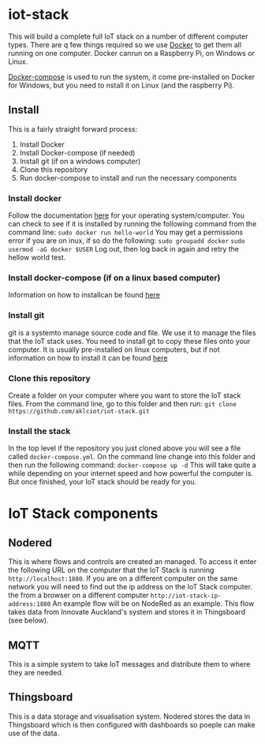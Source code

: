 # iot-stack
This will build a complete full IoT stack on a number of different computer types. There are q few things required so we use [Docker](https://docs.docker.com/install/) to get them all running on one computer. Docker canrun on a Raspberry Pi, on Windows or Linux.

[Docker-compose](https://docs.docker.com/compose/install/) is used to run the system, it come pre-installed on Docker for Windows, but you need to nstall it on Linux (and the raspberry Pi).

## Install
This is a fairly straight forward process:
1. Install Docker
2. Install Docker-compose (if needed)
3. Install git (if on a windows computer)
4. Clone this repository
5. Run docker-compose to install and run the necessary components

### Install docker
Follow the documentation [here](https://docs.docker.com/install/) for your operating system/computer.
You can check to see if it is installed by running the following command from the command line:
`sudo docker run hello-world`
You may get a permissions error if you are on inux, if so do the following:
`sudo groupadd docker`
`sudo usermod -aG docker $USER`
Log out, then log back in again and retry the hellow world test.
### Install docker-compose (if on a linux based computer)
Information on how to installcan be found [here](https://docs.docker.com/compose/install/)
### Install git
git is a systemto manage source code and file. We use it to manage the files that the IoT stack uses. You need to install git to copy these files onto your computer. It is usually pre-installed on linux computers, but if not information on how to install it can be found [here](https://git-scm.com/book/en/v2/Getting-Started-Installing-Git)
### Clone this repository
Create a folder on your computer where you want to store the IoT stack files. From the command line, go to this folder and then run:
`git clone https://github.com/aklciot/iot-stack.git`
### Install the stack
In the top level if the repository you just cloned above you will see a file called `docker-compose.yml`. On the command line change into this folder and then run the following command:
`docker-compose up -d`
This will take quite a while depending on your internet speed and how powerful the computer is. But once finished, your IoT stack should be ready for you.

# IoT Stack components
## Nodered
This is where flows and controls are created an managed. To access it enter the following URL on the computer that the IoT Stack is running `http://localhost:1880`. If you are on a different computer on the same network you will need to find out the ip address on the IoT Stack computer. the from a browser on a different computer `http://iot-stack-ip-address:1880`
An example flow will be on NodeRed as an example. This flow takes data from Innovate Auckland's system and stores it in Thingsboard (see below).
## MQTT
This is a simple system to take IoT messages and distribute them to where they are needed.
## Thingsboard
This is a data storage and visualisation system. Nodered stores the data in Thingsboard which is then configured with dashboards so poeple can make use of the data.